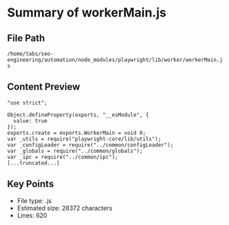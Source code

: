 # Summary of workerMain.js
  
## File Path
`/home/tabs/seo-engineering/automation/node_modules/playwright/lib/worker/workerMain.js`

## Content Preview
```
"use strict";

Object.defineProperty(exports, "__esModule", {
  value: true
});
exports.create = exports.WorkerMain = void 0;
var _utils = require("playwright-core/lib/utils");
var _configLoader = require("../common/configLoader");
var _globals = require("../common/globals");
var _ipc = require("../common/ipc");
[...truncated...]
```

## Key Points
- File type: .js
- Estimated size: 28372 characters
- Lines: 620
